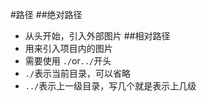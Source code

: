 #路径
##绝对路径
- 从头开始，引入外部图片
##相对路径
- 用来引入项目内的图片
- 需要使用 `./`or`../`开头
- `./`表示当前目录，可以省略
- `../`表示上一级目录，写几个就是表示上几级